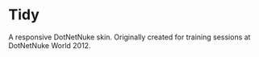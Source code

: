 Tidy
====

A responsive DotNetNuke skin. Originally created for training sessions at DotNetNuke World 2012.